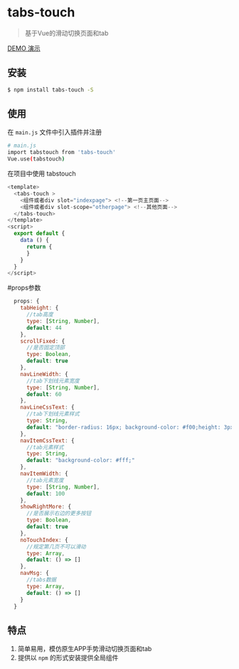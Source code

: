 # tabs-touch

> 基于Vue的滑动切换页面和tab

[DEMO 演示](https://github.com/pengdongliang/tabs-touch)

## 安装

``` bash
$ npm install tabs-touch -S
```
## 使用

在 `main.js` 文件中引入插件并注册

``` bash
# main.js
import tabstouch from 'tabs-touch'
Vue.use(tabstouch)
```

在项目中使用 tabstouch

```js
<template>
  <tabs-touch >
    <组件或者div slot="indexpage"> <!--第一页主页面-->
    <组件或者div slot-scope="otherpage"> <!--其他页面-->
  </tabs-touch>
</template>
<script>
  export default {
    data () {
      return {
      }
    }
  }
</script>
```
#props参数

```js
  props: {
    tabHeight: {
      //tab高度
      type: [String, Number],
      default: 44
    },
    scrollFixed: {
      //是否固定顶部
      type: Boolean,
      default: true
    },
    navLineWidth: {
      //tab下划线元素宽度
      type: [String, Number],
      default: 60
    },
    navLineCssText: {
      //tab下划线元素样式
      type: String,
      default: "border-radius: 16px; background-color: #f00;height: 3px; top: 77%;"
    },
    navItemCssText: {
      //tab元素样式
      type: String,
      default: "background-color: #fff;"
    },
    navItemWidth: {
      //tab元素宽度
      type: [String, Number],
      default: 100
    },
    showRightMore: {
      //是否展示右边的更多按钮
      type: Boolean,
      default: true
    },
    noTouchIndex: {
      //规定第几页不可以滑动
      type: Array,
      default: () => []
    },
    navMsg: {
      //tabs数据
      type: Array,
      default: () => []
    }
  }
```
## 特点
1. 简单易用，模仿原生APP手势滑动切换页面和tab
2. 提供以 `npm` 的形式安装提供全局组件

